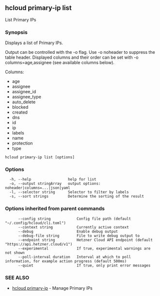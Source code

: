 ## hcloud primary-ip list

List Primary IPs

### Synopsis

Displays a list of Primary IPs.

Output can be controlled with the -o flag. Use -o noheader to suppress the
table header. Displayed columns and their order can be set with
-o columns=age,assignee (see available columns below).

Columns:
 - age
 - assignee
 - assignee_id
 - assignee_type
 - auto_delete
 - blocked
 - created
 - dns
 - id
 - ip
 - labels
 - name
 - protection
 - type

```
hcloud primary-ip list [options]
```

### Options

```
  -h, --help                 help for list
  -o, --output stringArray   output options: noheader|columns=...|json|yaml
  -l, --selector string      Selector to filter by labels
  -s, --sort strings         Determine the sorting of the result
```

### Options inherited from parent commands

```
      --config string            Config file path (default "~/.config/hcloud/cli.toml")
      --context string           Currently active context
      --debug                    Enable debug output
      --debug-file string        File to write debug output to
      --endpoint string          Hetzner Cloud API endpoint (default "https://api.hetzner.cloud/v1")
      --experimental             If true, experimental warnings are not shown
      --poll-interval duration   Interval at which to poll information, for example action progress (default 500ms)
      --quiet                    If true, only print error messages
```

### SEE ALSO

* [hcloud primary-ip](hcloud_primary-ip.md)	 - Manage Primary IPs
